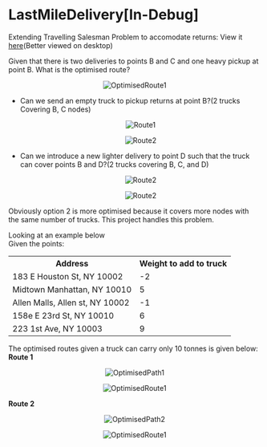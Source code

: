 # LastMileDelivery[In-Debug]
Extending Travelling Salesman Problem to accomodate returns: View it <a href="https://durga256.github.io/LastMileDelivery/">here</a>(Better viewed on desktop)

Given that there is two deliveries to points B and C and one heavy pickup at point B. What is the optimised route? 
<p align="center"><img src="https://drive.google.com/uc?export=view&id=1Qix3zSGtDBBICePh27ds-SzUakDr3_i0" alt="OptimisedRoute1"></p>
<ul>
  <li>Can we send an empty truck to pickup returns at point B?(2 trucks Covering B, C nodes)
  <p align="center"><img src="https://drive.google.com/uc?export=view&id=1P10xVVFz2AXJhl8lpvt0zMQCen8XcrnJ" alt="Route1"></p>
  <p align="center"><img src="https://drive.google.com/uc?export=view&id=13QqXj6XJIwKZAD_t3y_gZQgt60m3emm-" alt="Route2"></p>
  </li>
  <li>Can we introduce a new lighter delivery to point D such that the truck can cover points B and D?(2 trucks covering B, C, and D)
  <p align="center"><img src="https://drive.google.com/uc?export=view&id=1VWZaSUqT9HTOXQYBqCfP3tkzoNmjpOQk" alt="Route2"></p>
  <p align="center"><img src="https://drive.google.com/uc?export=view&id=13QqXj6XJIwKZAD_t3y_gZQgt60m3emm-" alt="Route2"></p>
  </li>
 </ul>

Obviously option 2 is more optimised because it covers more nodes with the same number of trucks. This project handles this problem. 

Looking at an example below<br>
Given the points: 
<p align="center">
<table>
  <tr>
    <th>Address</th>
    <th>Weight to add to truck</th>
  </tr>
  <tr>
    <td>183 E Houston St, NY 10002</td>
    <td>-2</td>
  </tr>
  <tr>
    <td>Midtown Manhattan, NY 10010</td>
    <td>5</td>
  </tr>
  <tr>
    <td>Allen Malls, Allen st, NY 10002</td>
    <td>-1</td>
  </tr>
  <tr>
    <td>158e E 23rd St, NY 10010</td>
    <td>6</td>
  </tr>
  <tr>
    <td>223 1st Ave, NY 10003</td>
    <td>9</td>
  </tr>
</table></p>

The optimised routes given a truck can carry only 10 tonnes is given below:
<br>
<b>Route 1</b>
<p align="center"><img src="https://drive.google.com/uc?export=view&id=1elTLCjqTXnIq4_Sh091XQRRBZor9Gwz6" alt="OptimisedPath1"></p>
<p align="center"><img src="https://drive.google.com/uc?export=view&id=1CVsWriWKOR6qXdZC_3wPbk5fT9Q7TUyj" alt="OptimisedRoute1"></p>
<b>Route 2</b>
<p align="center"><img src="https://drive.google.com/uc?export=view&id=1xY7sS5tstnQBThdEiUj2UroMUnMw1y43" alt="OptimisedPath2"></p>
<p align="center"><img src="https://drive.google.com/uc?export=view&id=18U6O_CfobOVXqTEiZhLk7NxV2i1Qc2NX" alt="OptimisedRoute1"></p>



